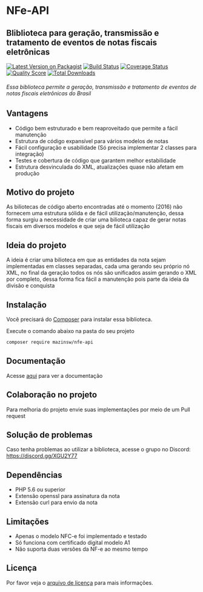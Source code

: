 # NFe-API
## Bliblioteca para geração, transmissão e tratamento de eventos de notas fiscais eletrônicas

[![Latest Version on Packagist][ico-version]][link-packagist]
[![Build Status][ico-travis]][link-travis]
[![Coverage Status][ico-scrutinizer]][link-scrutinizer]
[![Quality Score][ico-code-quality]][link-code-quality]
[![Total Downloads][ico-downloads]][link-downloads]

###### Essa biblioteca permite a geração, transmissão e tratamento de eventos de notas fiscais eletrônicas do Brasil

## Vantagens
- Código bem estruturado e bem reaproveitado que permite a fácil manutenção
- Estrutura de código expansível para vários modelos de notas
- Fácil configuração e usabilidade (Só precisa implementar 2 classes para integração)
- Testes e cobertura de código que garantem melhor estabilidade
- Estrutura desvinculada do XML, atualizações quase não afetam em produção

## Motivo do projeto
As biliotecas de código aberto encontradas até o momento (2016) não fornecem uma estrutura sólida e de fácil utilização/manutenção, dessa forma surgiu a necessidade de criar uma bilioteca capaz de gerar notas fiscais em diversos modelos e que seja de fácil utilização

## Ideia do projeto
A ideia é criar uma bilioteca em que as entidades da nota sejam implementadas em classes separadas, cada uma gerando seu próprio nó XML, no final da geração todos os nós são unificados assim gerando o XML por completo, dessa forma fica fácil a manutenção pois parte da ideia da divisão e conquista

## Instalação

Você precisará do [Composer][link-composer] para instalar essa biblioteca.

Execute o comando abaixo na pasta do seu projeto

```sh
composer require mazinsw/nfe-api
```

## Documentação

Acesse [aqui](../../wiki) para ver a documentação

## Colaboração no projeto
Para melhoria do projeto envie suas implementações por meio de um Pull request

## Solução de problemas
Caso tenha problemas ao utilizar a biblioteca, acesse o grupo no Discord: https://discord.gg/XGU2Y77

## Dependências
- PHP 5.6 ou superior
- Extensão openssl para assinatura da nota
- Extensão curl para envio da nota

## Limitações
- Apenas o modelo NFC-e foi implementado e testado
- Só funciona com certificado digital modelo A1
- Não suporta duas versões da NF-e ao mesmo tempo

## Licença
Por favor veja o [arquivo de licença](/LICENSE.txt) para mais informações.

[ico-version]: https://poser.pugx.org/mazinsw/nfe-api/version
[ico-travis]: https://api.travis-ci.org/mazinsw/nfe-api.svg
[ico-scrutinizer]: https://scrutinizer-ci.com/g/mazinsw/nfe-api/badges/coverage.png
[ico-code-quality]: https://scrutinizer-ci.com/g/mazinsw/nfe-api/badges/quality-score.png
[ico-downloads]: https://poser.pugx.org/mazinsw/nfe-api/d/total.svg

[link-packagist]: https://packagist.org/packages/mazinsw/nfe-api
[link-travis]: https://travis-ci.org/mazinsw/nfe-api
[link-scrutinizer]: https://scrutinizer-ci.com/g/mazinsw/nfe-api/code-structure
[link-code-quality]: https://scrutinizer-ci.com/g/mazinsw/nfe-api
[link-downloads]: https://packagist.org/packages/mazinsw/nfe-api
[link-composer]: https://getcomposer.org
